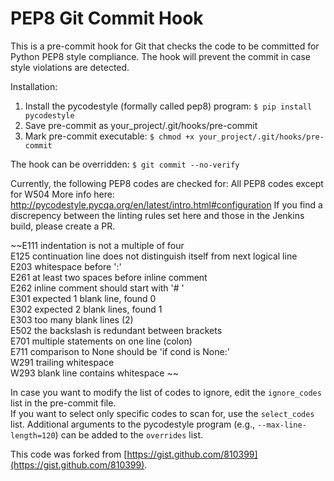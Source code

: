 PEP8 Git Commit Hook
====================

This is a pre-commit hook for Git that checks the code to be committed
for Python PEP8 style compliance.  The hook will prevent the commit in
case style violations are detected.

Installation:

1. Install the pycodestyle (formally called pep8) program: ```$ pip install pycodestyle```
2. Save pre-commit as your_project/.git/hooks/pre-commit
3. Mark pre-commit executable: ```$ chmod +x your_project/.git/hooks/pre-commit```

The hook can be overridden: ```$ git commit --no-verify```

Currently, the following PEP8 codes are checked for:
All PEP8 codes except for W504
More info here: http://pycodestyle.pycqa.org/en/latest/intro.html#configuration
If you find a discrepency between the linting rules set here and those in the Jenkins build,
please create a PR.

~~E111 indentation is not a multiple of four   
E125 continuation line does not distinguish itself from next logical line   
E203 whitespace before ':'   
E261 at least two spaces before inline comment   
E262 inline comment should start with '# '   
E301 expected 1 blank line, found 0   
E302 expected 2 blank lines, found 1   
E303 too many blank lines (2)   
E502 the backslash is redundant between brackets   
E701 multiple statements on one line (colon)   
E711 comparison to None should be 'if cond is None:'   
W291 trailing whitespace   
W293 blank line contains whitespace   ~~

In case you want to modify the list of codes to ignore, edit the
```ignore_codes``` list in the pre-commit file.   
If you want to select only specific codes to scan for, use the
```select_codes``` list.
Additional arguments to the pycodestyle program (e.g., ```--max-line-length=120```) can be added to the ```overrides``` list.

This code was forked from [https://gist.github.com/810399](https://gist.github.com/810399).
